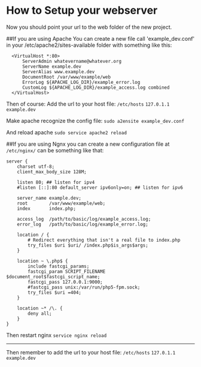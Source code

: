 # How to Setup your webserver
Now you should point your url to the web folder of the new project.

##If you are using Apache
You can create a new file call 'example_dev.conf' in your /etc/apache2/sites-available folder with something like this:
```
  <VirtualHost *:80>
      ServerAdmin whatevername@whatever.org
      ServerName example.dev
      ServerAlias www.example.dev
      DocumentRoot /var/www/example/web
      ErrorLog ${APACHE_LOG_DIR}/example_error.log
      CustomLog ${APACHE_LOG_DIR}/example_access.log combined
  </VirtualHost>
```

Then of course:
Add the url to your host file: `/etc/hosts`
`127.0.1.1       example.dev`

Make apache recognize the config file:
`sudo a2ensite example_dev.conf`

And reload apache
`sudo service apache2 reload`

##If you are using Ngnx
you can create a new configuration file at `/etc/nginx/` can be something like that:

```
server {
    charset utf-8;
    client_max_body_size 128M;

    listen 80; ## listen for ipv4
    #listen [::]:80 default_server ipv6only=on; ## listen for ipv6

    server_name example.dev;
    root        /var/www/example/web;
    index       index.php;

    access_log  /path/to/basic/log/example_access.log;
    error_log   /path/to/basic/log/example_error.log;

    location / {
        # Redirect everything that isn't a real file to index.php
        try_files $uri $uri/ /index.php$is_args$args;
    }

    location ~ \.php$ {
        include fastcgi_params;
        fastcgi_param SCRIPT_FILENAME $document_root$fastcgi_script_name;
        fastcgi_pass 127.0.0.1:9000;
        #fastcgi_pass unix:/var/run/php5-fpm.sock;
        try_files $uri =404;
    }

    location ~* /\. {
        deny all;
    }
}
```

Then restart nginx
`service nginx reload`

---

Then remember to add the url to your host file: `/etc/hosts`
`127.0.1.1       example.dev`
